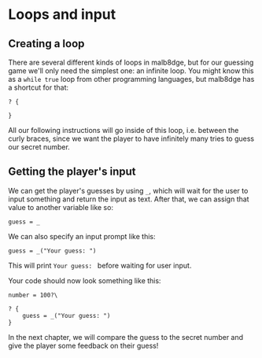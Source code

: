 # Loops and input

## Creating a loop
There are several different kinds of loops in malb8dge, but for our guessing game we'll only need the simplest one: an infinite loop.
You might know this as a `while true` loop from other programming languages, but malb8dge has a shortcut for that:
```
? {

}
```

All our following instructions will go inside of this loop, i.e. between the curly braces, since we want the player to have infinitely many tries to guess our secret number.

## Getting the player's input
We can get the player's guesses by using `_`, which will wait for the user to input something and return the input as text.
After that, we can assign that value to another variable like so: 
```
guess = _
```

We can also specify an input prompt like this:
```
guess = _("Your guess: ")
```
This will print `Your guess: `&zwnj; before waiting for user input.

Your code should now look something like this:
```
number = 100?\

? {
    guess = _("Your guess: ")
}
```

In the next chapter, we will compare the guess to the secret number and give the player some feedback on their guess!